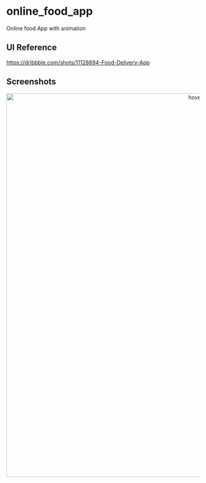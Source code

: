 # online_food_app

Online food App with animation

## UI Reference

https://dribbble.com/shots/11128894-Food-Delivery-App

## Screenshots

 <p align="center">
  <img src="https://github.com/brinesoftwares/online_food_app/blob/master/screenshots/Food%20App%20UI.jpg?raw=true" width="1000" title="hover text">
</p>

